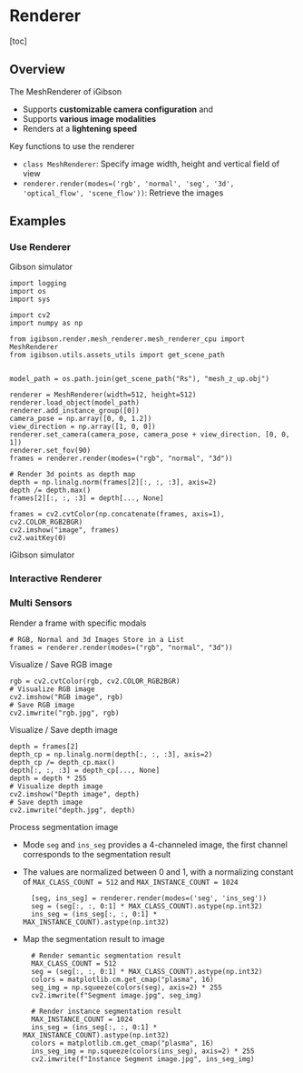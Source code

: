# Renderer

[toc]

## Overview

The MeshRenderer of iGibson

- Supports __customizable camera configuration__ and
- Supports __various image modalities__
- Renders at a __lightening speed__

Key functions to use the renderer

- `class MeshRenderer`: Specify image width, height and vertical field of view
- `renderer.render(modes=('rgb', 'normal', 'seg', '3d', 'optical_flow', 'scene_flow'))`: Retrieve the images

## Examples

### Use Renderer

Gibson simulator

    import logging
    import os
    import sys

    import cv2
    import numpy as np

    from igibson.render.mesh_renderer.mesh_renderer_cpu import MeshRenderer
    from igibson.utils.assets_utils import get_scene_path


    model_path = os.path.join(get_scene_path("Rs"), "mesh_z_up.obj")

    renderer = MeshRenderer(width=512, height=512)
    renderer.load_object(model_path)
    renderer.add_instance_group([0])
    camera_pose = np.array([0, 0, 1.2])
    view_direction = np.array([1, 0, 0])
    renderer.set_camera(camera_pose, camera_pose + view_direction, [0, 0, 1])
    renderer.set_fov(90)
    frames = renderer.render(modes=("rgb", "normal", "3d"))

    # Render 3d points as depth map
    depth = np.linalg.norm(frames[2][:, :, :3], axis=2)
    depth /= depth.max()
    frames[2][:, :, :3] = depth[..., None]

    frames = cv2.cvtColor(np.concatenate(frames, axis=1), cv2.COLOR_RGB2BGR)
    cv2.imshow("image", frames)
    cv2.waitKey(0)

iGibson simulator

### Interactive Renderer

### Multi Sensors

Render a frame with specific modals

    # RGB, Normal and 3d Images Store in a List
    frames = renderer.render(modes=("rgb", "normal", "3d"))

Visualize / Save RGB image

    rgb = cv2.cvtColor(rgb, cv2.COLOR_RGB2BGR)
    # Visualize RGB image
    cv2.imshow("RGB image", rgb)
    # Save RGB image
    cv2.imwrite("rgb.jpg", rgb)

Visualize / Save depth image

    depth = frames[2]
    depth_cp = np.linalg.norm(depth[:, :, :3], axis=2)
    depth_cp /= depth_cp.max()
    depth[:, :, :3] = depth_cp[..., None]
    depth = depth * 255
    # Visualize depth image
    cv2.imshow("Depth image", depth)
    # Save depth image
    cv2.imwrite("depth.jpg", depth)

Process segmentation image

- Mode `seg` and `ins_seg` provides a 4-channeled image, the first channel corresponds to the segmentation result
- The values are normalized between 0 and 1, with a normalizing constant of `MAX_CLASS_COUNT = 512` and `MAX_INSTANCE_COUNT = 1024`


        [seg, ins_seg] = renderer.render(modes=('seg', 'ins_seg'))
        seg = (seg[:, :, 0:1] * MAX_CLASS_COUNT).astype(np.int32)
        ins_seg = (ins_seg[:, :, 0:1] * MAX_INSTANCE_COUNT).astype(np.int32)

- Map the segmentation result to image

        # Render semantic segmentation result
        MAX_CLASS_COUNT = 512
        seg = (seg[:, :, 0:1] * MAX_CLASS_COUNT).astype(np.int32)
        colors = matplotlib.cm.get_cmap("plasma", 16)
        seg_img = np.squeeze(colors(seg), axis=2) * 255
        cv2.imwrite(f"Segment image.jpg", seg_img)

        # Render instance segmentation result
        MAX_INSTANCE_COUNT = 1024
        ins_seg = (ins_seg[:, :, 0:1] * MAX_INSTANCE_COUNT).astype(np.int32)
        colors = matplotlib.cm.get_cmap("plasma", 16)
        ins_seg_img = np.squeeze(colors(ins_seg), axis=2) * 255
        cv2.imwrite(f"Instance Segment image.jpg", ins_seg_img)